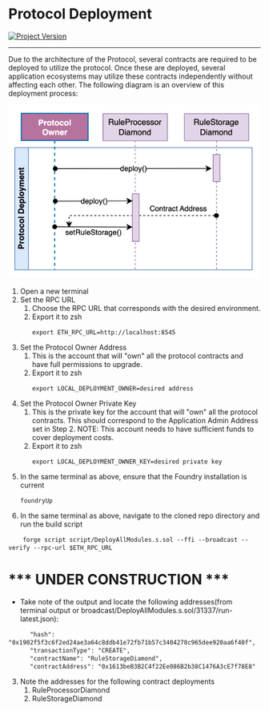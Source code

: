 # Protocol Deployment
[![Project Version][version-image]][version-url]




---
Due to the architecture of the Protocol, several contracts are required to be deployed to utilize the protocol. Once these are deployed, 
several application ecosystems may utilize these contracts independently without affecting each other. The following diagram
is an overview of this deployment process:


![Protocol deployment sequence diagram](../images/ProtocolDeployment.png)

1. Open a new terminal
2. Set the RPC URL
   1. Choose the RPC URL that corresponds with the desired environment.
   2. Export it to zsh
        ````
        export ETH_RPC_URL=http://localhost:8545
        ````
3. Set the Protocol Owner Address
   1. This is the account that will "own" all the protocol contracts and have full permissions to upgrade.
   2. Export it to zsh
        ````
        export LOCAL_DEPLOYMENT_OWNER=desired address
        ````
4. Set the Protocol Owner Private Key
   1. This is the private key for the account that will "own" all the protocol contracts. This should correspond to the Application Admin Address set in Step 2. NOTE: This account needs to have sufficient funds to cover deployment costs.
   2. Export it to zsh
        ````
        export LOCAL_DEPLOYMENT_OWNER_KEY=desired private key
        ```` 
5. In the same terminal as above, ensure that the Foundry installation is current
   ````
   foundryUp
   ````
6. In the same terminal as above, navigate to the cloned repo directory and run the build script
````
    forge script script/DeployAllModules.s.sol --ffi --broadcast --verify --rpc-url $ETH_RPC_URL
````

# *** UNDER CONSTRUCTION ***
- Take note of the output and locate the following addresses(from terminal output or broadcast/DeployAllModules.s.sol/31337/run-latest.json):
```
      "hash": "0x1902f5f3c6f2ed24ae3a64c8ddb41e72fb71b57c3404278c965dee920aa6f40f",
      "transactionType": "CREATE",
      "contractName": "RuleStorageDiamond",
      "contractAddress": "0x1613beB3B2C4f22Ee086B2b38C1476A3cE7f78E8"

```
3. Note the addresses for the following contract deployments
   1. RuleProcessorDiamond
   2. RuleStorageDiamond


<!-- These are the body links -->
[environment-url]: ./SET-ENVIRONMENT.md

<!-- These are the header links -->
[version-image]: https://img.shields.io/badge/Version-1.0.0-brightgreen?style=for-the-badge&logo=appveyor
[version-url]: https://github.com/thrackle-io/Tron